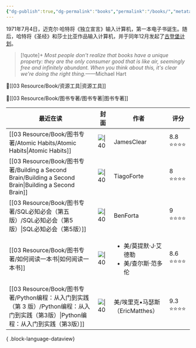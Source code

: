 ```yaml
---
{"dg-publish":true,"dg-permalink":"books","permalink":"/books/","metatags":{"description":"这里是 🏡Davon的数字花园，是个人不断发展的想法的集合，作为半成品的思考，在可探索的空间中，随时间推移不断播种、修剪、塑造","og:site_name":"DavonOs","og:title":"饶丰书房","og:type":"article","og:url":"https://zuji.eu.org/books","og:image":null,"og:image:width":"400","og:image:alt":"articlecover","og:locale":"zh_cn"},"tags":["books"]}
---
```


1971年7月4日，迈克尔·哈特将《独立宣言》输入计算机，第一本电子书诞生。随后，哈特将《圣经》和莎士比亚作品输入计算机，并于同年12月发起了[古登堡计划](https://www.gutenberg.org/)。

>[!quote]+ 
>*Most people don't realize that books have a unique property: they are the only consumer good that is like air, seemingly free and infinitely abundant. When you think about this, it's clear we're doing the right thing.*——Michael Hart


🔎[[03 Resource/Book/资源工具\|资源工具]]

📖[[03 Resource/Book/图书专著/图书专著\|图书专著]]

| 最近在读                                                                                                  | 封面                                                                                           | 作者                                              | 评分       |
| ----------------------------------------------------------------------------------------------------- | -------------------------------------------------------------------------------------------- | ----------------------------------------------- | -------- |
| [[03 Resource/Book/图书专著/Atomic Habits/Atomic Habits\|Atomic Habits]]                               | ![\|40](https://imglink.win/image/2024/09/05/xKAFC.webp)                                     | JamesClear                                      | 8.8 ⭐⭐⭐⭐ |
| [[03 Resource/Book/图书专著/Building a Second Brain/Building a Second Brain\|Building a Second Brain]] | ![\|40](https://imglink.win/image/2024/09/05/xKnio.webp)                                     | TiagoForte                                      | 8 ⭐⭐⭐⭐   |
| [[03 Resource/Book/图书专著/SQL必知必会（第五版）/SQL必知必会（第5版）\|SQL必知必会（第5版）]]                                  | ![\|40](https://wfqqreader-1252317822.image.myqcloud.com/cover/685/34336685/t6_34336685.jpg) | BenForta                                        | 9 ⭐⭐⭐⭐   |
| [[03 Resource/Book/图书专著/如何阅读一本书\|如何阅读一本书]]                                                         | ![\|40](https://wfqqreader-1252317822.image.myqcloud.com/cover/810/23723810/t6_23723810.jpg) | <ul><li>美/莫提默·J·艾德勒</li><li>美/查尔斯·范多伦</li></ul> | 8.6 ⭐⭐⭐⭐ |
| [[03 Resource/Book/图书专著/Python编程：从入门到实践（第 3 版）/Python编程：从入门到实践（第3版）\|Python编程：从入门到实践（第3版）]]        | ![\|40](https://img.alicdn.com/i2/101450072/O1CN01vnmrBj1CP1LlhPSyR-101450072.jpg)           | 美/埃里克•马瑟斯（EricMatthes）                          | 9.3 ⭐⭐⭐⭐ |

{ .block-language-dataview}